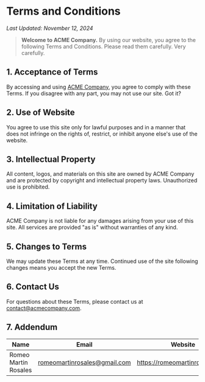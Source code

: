 # Terms and Conditions

_Last Updated: November 12, 2024_

>**Welcome to ACME Company.** By using our website, you agree to the following Terms and Conditions. Please read them carefully. Very carefully.

## 1. Acceptance of Terms

By accessing and using [ACME Company](https://acmecompany.com), you agree to comply with these Terms. If you disagree with any part, you may not use our site. Got it?

## 2. Use of Website

You agree to use this site only for lawful purposes and in a manner that does not infringe on the rights of, restrict, or inhibit anyone else's use of the website.

## 3. Intellectual Property

All content, logos, and materials on this site are owned by ACME Company and are protected by copyright and intellectual property laws. Unauthorized use is prohibited.

## 4. Limitation of Liability

ACME Company is not liable for any damages arising from your use of this site. All services are provided "as is" without warranties of any kind.

## 5. Changes to Terms

We may update these Terms at any time. Continued use of the site following changes means you accept the new Terms.

## 6. Contact Us

For questions about these Terms, please contact us at contact@acmecompany.com.

## 7. Addendum

| Name | Email| Website |
|------|----------------------------|-----|
| Romeo Martin Rosales | romeomartinrosales@gmail.com | https://romeomartinrosales.com 